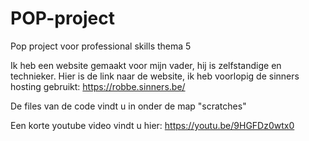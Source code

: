 # POP-project
Pop project voor professional skills thema 5

Ik heb een website gemaakt voor mijn vader, hij is zelfstandige en technieker. 
Hier is de link naar de website, ik heb voorlopig de sinners hosting gebruikt: https://robbe.sinners.be/

De files van de code vindt u in onder de map "scratches"

Een korte youtube video vindt u hier: https://youtu.be/9HGFDz0wtx0
